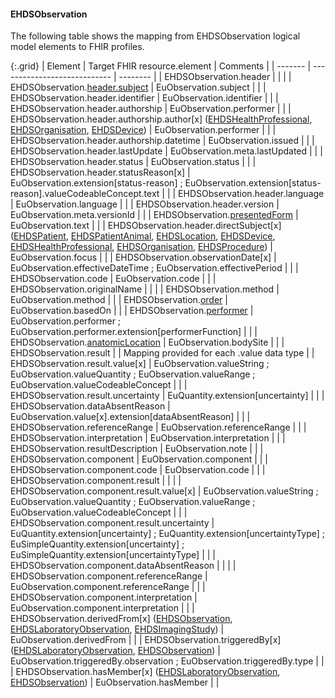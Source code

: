 <!--
  Generated file. Do not edit.
-->

#### EHDSObservation

The following table shows the mapping from EHDSObservation logical model elements to FHIR profiles.

{:.grid}
| Element | Target FHIR resource.element | Comments |
| ------- | ---------------------------- | -------- |
| EHDSObservation.header |  |  |
| EHDSObservation.[header.subject](#ehdspatient) | EuObservation.subject |  |
| EHDSObservation.header.identifier | EuObservation.identifier |  |
| EHDSObservation.header.authorship | EuObservation.performer |  |
| EHDSObservation.header.authorship.author[x] ([EHDSHealthProfessional](#ehdshealthprofessional), [EHDSOrganisation](#ehdsorganisation), [EHDSDevice](#ehdsdevice)) | EuObservation.performer |  |
| EHDSObservation.header.authorship.datetime | EuObservation.issued |  |
| EHDSObservation.header.lastUpdate | EuObservation.meta.lastUpdated |  |
| EHDSObservation.header.status | EuObservation.status |  |
| EHDSObservation.header.statusReason[x] | EuObservation.extension[status-reason] ; EuObservation.extension[status-reason].valueCodeableConcept.text |  |
| EHDSObservation.header.language | EuObservation.language |  |
| EHDSObservation.header.version | EuObservation.meta.versionId |  |
| EHDSObservation.[presentedForm](#ehdsattachment) | EuObservation.text |  |
| EHDSObservation.header.directSubject[x] ([EHDSPatient](#ehdspatient), [EHDSPatientAnimal](StructureDefinition-EHDSPatientAnimal.html), [EHDSLocation](StructureDefinition-EHDSLocation.html), [EHDSDevice](#ehdsdevice), [EHDSHealthProfessional](#ehdshealthprofessional), [EHDSOrganisation](#ehdsorganisation), [EHDSProcedure](#ehdsprocedure)) | EuObservation.focus |  |
| EHDSObservation.observationDate[x] | EuObservation.effectiveDateTime ; EuObservation.effectivePeriod |  |
| EHDSObservation.code | EuObservation.code |  |
| EHDSObservation.originalName |  |  |
| EHDSObservation.method | EuObservation.method |  |
| EHDSObservation.[order](#ehdsservicerequest) | EuObservation.basedOn |  |
| EHDSObservation.[performer](#ehdshealthprofessional) | EuObservation.performer ; EuObservation.performer.extension[performerFunction] |  |
| EHDSObservation.[anatomicLocation](StructureDefinition-EHDSBodyStructure.html) | EuObservation.bodySite |  |
| EHDSObservation.result |  | Mapping provided for each .value data type |
| EHDSObservation.result.value[x] | EuObservation.valueString ; EuObservation.valueQuantity ; EuObservation.valueRange ; EuObservation.valueCodeableConcept |  |
| EHDSObservation.result.uncertainty | EuQuantity.extension[uncertainty] |  |
| EHDSObservation.dataAbsentReason | EuObservation.value[x].extension[dataAbsentReason] |  |
| EHDSObservation.referenceRange | EuObservation.referenceRange |  |
| EHDSObservation.interpretation | EuObservation.interpretation |  |
| EHDSObservation.resultDescription | EuObservation.note |  |
| EHDSObservation.component | EuObservation.component |  |
| EHDSObservation.component.code | EuObservation.code |  |
| EHDSObservation.component.result |  |  |
| EHDSObservation.component.result.value[x] | EuObservation.valueString ; EuObservation.valueQuantity ; EuObservation.valueRange ; EuObservation.valueCodeableConcept |  |
| EHDSObservation.component.result.uncertainty | EuQuantity.extension[uncertainty] ; EuQuantity.extension[uncertaintyType] ; EuSimpleQuantity.extension[uncertainty] ; EuSimpleQuantity.extension[uncertaintyType] |  |
| EHDSObservation.component.dataAbsentReason |  |  |
| EHDSObservation.component.referenceRange | EuObservation.component.referenceRange |  |
| EHDSObservation.component.interpretation | EuObservation.component.interpretation |  |
| EHDSObservation.derivedFrom[x] ([EHDSObservation](#ehdsobservation), [EHDSLaboratoryObservation](StructureDefinition-EHDSLaboratoryObservation.html), [EHDSImagingStudy](#ehdsimagingstudy)) | EuObservation.derivedFrom |  |
| EHDSObservation.triggeredBy[x] ([EHDSLaboratoryObservation](StructureDefinition-EHDSLaboratoryObservation.html), [EHDSObservation](#ehdsobservation)) | EuObservation.triggeredBy.observation ; EuObservation.triggeredBy.type |  |
| EHDSObservation.hasMember[x] ([EHDSLaboratoryObservation](StructureDefinition-EHDSLaboratoryObservation.html), [EHDSObservation](#ehdsobservation)) | EuObservation.hasMember |  |

